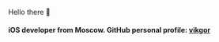 Hello there 👋

#### iOS developer from Moscow. GitHub personal profile: [vikgor](https://github.com/vikgor)
